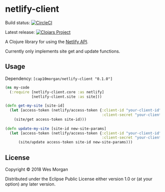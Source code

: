 # netlify-client

Build status: [![CircleCI](https://circleci.com/gh/cap10morgan/netlify-clojure-client.svg?style=svg)](https://circleci.com/gh/cap10morgan/netlify-clojure-client)

Latest release: [![Clojars Project](https://img.shields.io/clojars/v/cap10morgan/netlify-client.svg)](https://clojars.org/cap10morgan/netlify-client)

A Clojure library for using the [Netlify API](https://www.netlify.com/docs/api/).

Currently only implements site get and update functions.

## Usage

Dependency: `[cap10morgan/netlify-client "0.1.0"]`

```clojure
(ns my-code
  (:require [netlify-client.core :as netlify]
            [netlify-client.site :as site]))
            
(defn get-my-site [site-id]
  (let [access-token (netlify/access-token {:client-id "your-client-id"
                                            :client-secret "your-client-secret"})]
    (site/get access-token site-id)))
    
(defn update-my-site [site-id new-site-params]
  (let [access-token (netlify/access-token {:client-id "your-client-id"
                                            :client-secret "your-client-secret"})]
      (site/update access-token site-id new-site-params)))
```

## License

Copyright © 2018 Wes Morgan

Distributed under the Eclipse Public License either version 1.0 or (at
your option) any later version.
